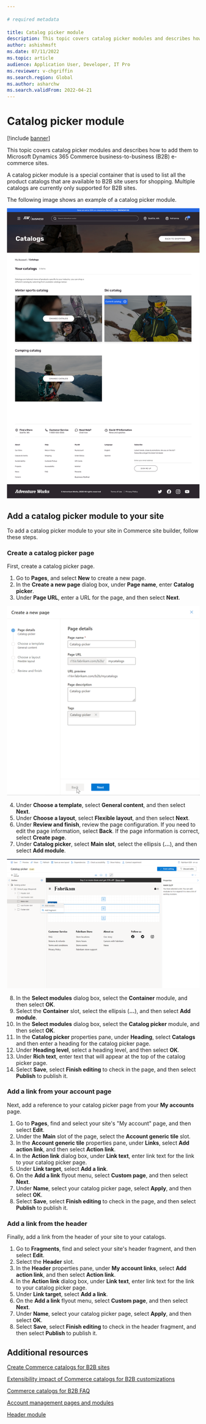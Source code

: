 ```yaml
---
  
# required metadata

title: Catalog picker module
description: This topic covers catalog picker modules and describes how to add them to Microsoft Dynamics 365 Commerce business-to-business (B2B) e-commerce sites.
author: ashishmsft
ms.date: 07/11/2022
ms.topic: article
audience: Application User, Developer, IT Pro
ms.reviewer: v-chgriffin
ms.search.region: Global
ms.author: asharchw
ms.search.validFrom: 2022-04-21
---
```


# Catalog picker module

[!include [banner](includes/banner.md)]

This topic covers catalog picker modules and describes how to add them to Microsoft Dynamics 365 Commerce business-to-business (B2B) e-commerce sites. 

A catalog picker module is a special container that is used to list all the product catalogs that are available to B2B site users for shopping. Multiple catalogs are  currently only supported for B2B sites.  

The following image shows an example of a catalog picker module.

![Sample - Catalog picker module](./media/Catalog-picker-sample.png)

## Add a catalog picker module to your site

To add a catalog picker module to your site in Commerce site builder, follow these steps.

### Create a catalog picker page

First, create a catalog picker page.

1. Go to **Pages**, and select **New** to create a new page.
1. In the **Create a new page** dialog box, under **Page name**, enter **Catalog picker**.
1. Under **Page URL**, enter a URL for the page, and then select **Next**.

![step-1 author-page](./media/Create-catalog-picker-page.png)

4. Under **Choose a template**, select **General content**, and then select **Next**.
5. Under **Choose a layout**, select **Flexible layout**, and then select **Next**.
6. Under **Review and finish**, review the page configuration. If you need to edit the page information, select **Back**. If the page information is correct, select **Create page**.
7. Under **Catalog picker**, select **Main slot**, select the ellipsis (**...**), and then select **Add module**.

![Add-module-catalog-picker](./media/Author-web-page-catalog-picker-1.png)

8. In the **Select modules** dialog box, select the **Container** module, and then select **OK**.
9. Select the **Container** slot, select the ellipsis (**...**), and then select **Add module**.
10. In the **Select modules** dialog box, select the **Catalog picker** module, and then select **OK**.
11. In the **Catalog picker** properties pane, under **Heading**, select **Catalogs** and then enter a heading for the catalog picker page.
12. Under **Heading level**, select a heading level, and then select **OK**.
13. Under **Rich text**, enter text that will appear at the top of the catalog picker page.
14. Select **Save**, select **Finish editing** to check in the page, and then select **Publish** to publish it.

### Add a link from your account page

Next, add a reference to your catalog picker page from your **My accounts** page.

1. Go to **Pages**, find and select your site's "My account" page, and then select **Edit**.
1. Under the **Main** slot of the page, select the **Account generic tile** slot. 
1. In the **Account generic tile** properties pane, under **Links**, select **Add action link**, and then select **Action link**.
1. In the **Action link** dialog box, under **Link text**, enter link text for the link to your catalog picker page.
1. Under **Link target**, select **Add a link**.
1. On the **Add a link** flyout menu, select **Custom page**, and then select **Next**.
1. Under **Name**, select your catalog picker page, select **Apply**, and then select **OK**.
1. Select **Save**, select **Finish editing** to check in the page, and then select **Publish** to publish it.

### Add a link from the header

Finally, add a link from the header of your site to your catalogs.

1. Go to **Fragments**, find and select your site's header fragment, and then select **Edit**.
1. Select the **Header** slot. 
1. In the **Header** properties pane, under **My account links**, select **Add action link**, and then select **Action link**.
1. In the **Action link** dialog box, under **Link text**, enter link text for the link to your catalog picker page.
1. Under **Link target**, select **Add a link**.
1. On the **Add a link** flyout menu, select **Custom page**, and then select **Next**.
1. Under **Name**, select your catalog picker page, select **Apply**, and then select **OK**.
1. Select **Save**, select **Finish editing** to check in the header fragment, and then select **Publish** to publish it.

## Additional resources 

[Create Commerce catalogs for B2B sites](catalogs-b2b-sites.md)

[Extensibility impact of Commerce catalogs for B2B customizations](catalogs-b2b-sites-dev.md)

[Commerce catalogs for B2B FAQ](catalogs-b2b-sites-FAQ.md)

[Account management pages and modules](account-management.md)

[Header module](author-header-module.md)
